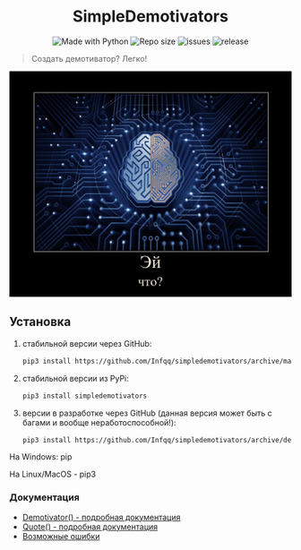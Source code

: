 <h1 align="center">SimpleDemotivators</h1>
<p align="center">
    <img alt="Made with Python" src="https://img.shields.io/badge/Made%20with-Python-%23FFD242?logo=python&logoColor=white">
    <img alt="Repo size" src="https://img.shields.io/github/repo-size/Infqq/simpledemotivators">
    <img alt="issues" src="https://img.shields.io/github/issues/Infqq/simpledemotivators">
    <img alt="release" src="https://img.shields.io/github/v/release/Infqq/simpledemotivators">
    <blockquote>Создать демотиватор? Легко!</blockquote>

![prikol1](demresult.jpg)

## Установка
1) стабильной версии через GitHub: 
   
   ```sh
   pip3 install https://github.com/Infqq/simpledemotivators/archive/main.zip --upgrade
   ```
3) стабильной версии из PyPi:

   ```sh
   pip3 install simpledemotivators
   ```
2) версии в разработке через GitHub (данная версия может быть с багами и вообще неработоспособной!):

   ```sh
   pip3 install https://github.com/Infqq/simpledemotivators/archive/dev.zip --upgrade
   ```

На Windows: pip

На Linux/MacOS - pip3

### Документация
* [Demotivator() - подробная документация](./docs/demotivator.md)
* [Quote() - подробная документация](./docs/quote.md)
* [Возможные ошибки](./docs/errors.md)

